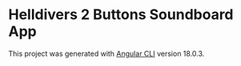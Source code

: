 # Helldivers 2 Buttons Soundboard App

This project was generated with [Angular CLI](https://github.com/angular/angular-cli) version 18.0.3.

